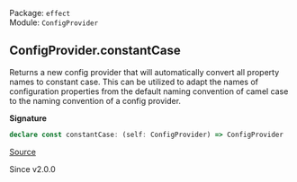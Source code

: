 Package: `effect`<br />
Module: `ConfigProvider`<br />

## ConfigProvider.constantCase

Returns a new config provider that will automatically convert all property
names to constant case. This can be utilized to adapt the names of
configuration properties from the default naming convention of camel case
to the naming convention of a config provider.

**Signature**

```ts
declare const constantCase: (self: ConfigProvider) => ConfigProvider
```

[Source](https://github.com/Effect-TS/effect/tree/main/packages/effect/src/ConfigProvider.ts#L222)

Since v2.0.0